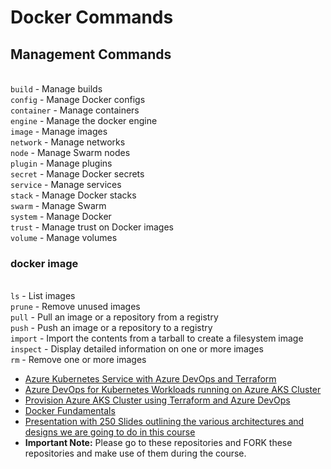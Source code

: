# Docker Commands

## Management Commands


<br> `build`     - Manage builds
<br> `config`       - Manage Docker configs
<br> ```container``` - Manage containers
<br> ```engine```      - Manage the docker engine
<br> ```image```       - Manage images
<br> ```network```   - Manage networks
<br> ```node```         - Manage Swarm nodes
<br> ```plugin```       - Manage plugins
<br> ```secret```       - Manage Docker secrets
<br> ```service```     - Manage services
<br> ```stack```       - Manage Docker stacks
<br> ```swarm```     - Manage Swarm
<br> ```system```    - Manage Docker
<br> ```trust```        - Manage trust on Docker images
<br> ```volume```   - Manage volumes



### docker image
<br> ```ls```            - List images
<br> ```prune```    - Remove unused images
<br> ```pull```        - Pull an image or a repository from a registry
<br> ```push```     - Push an image or a repository to a registry
<br> ```import```   - Import the contents from a tarball to create a filesystem image
<br> ```inspect```  - Display detailed information on one or more images
<br> ```rm```        - Remove one or more images

- [Azure Kubernetes Service with Azure DevOps and Terraform](https://github.com/stacksimplify/azure-aks-kubernetes-masterclass)
- [Azure DevOps for Kubernetes Workloads running on Azure AKS Cluster](https://github.com/stacksimplify/azure-devops-github-acr-aks-app1)
- [Provision Azure AKS Cluster using Terraform and Azure DevOps](https://github.com/stacksimplify/azure-devops-aks-kubernetes-terraform-pipeline)
- [Docker Fundamentals](https://github.com/stacksimplify/docker-fundamentals)
- [Presentation with 250 Slides outlining the various architectures and designs we are going to do in this course](https://github.com/stacksimplify/azure-aks-kubernetes-masterclass/tree/master/ppt-presentation)
- **Important Note:** Please go to these repositories and FORK these repositories and make use of them during the course.
